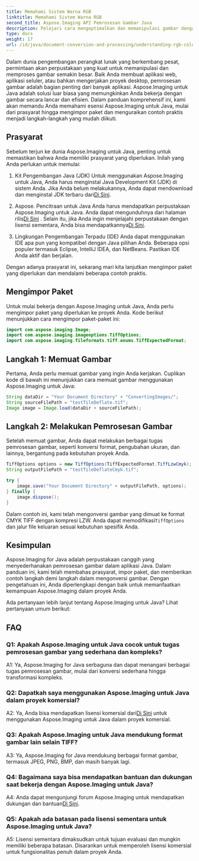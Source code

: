 ```yaml
---
title: Memahami Sistem Warna RGB
linktitle: Memahami Sistem Warna RGB
second_title: Aspose.Imaging API Pemrosesan Gambar Java
description: Pelajari cara mengoptimalkan dan memanipulasi gambar dengan Aspose.Imaging untuk Java. Mulailah dengan panduan langkah demi langkah kami.
type: docs
weight: 17
url: /id/java/document-conversion-and-processing/understanding-rgb-color-system/
---
```

Dalam dunia pengembangan perangkat lunak yang berkembang pesat, permintaan akan perpustakaan yang kuat untuk memanipulasi dan memproses gambar semakin besar. Baik Anda membuat aplikasi web, aplikasi seluler, atau bahkan mengerjakan proyek desktop, pemrosesan gambar adalah bagian penting dari banyak aplikasi. Aspose.Imaging untuk Java adalah solusi luar biasa yang memungkinkan Anda bekerja dengan gambar secara lancar dan efisien. Dalam panduan komprehensif ini, kami akan memandu Anda memahami esensi Aspose.Imaging untuk Java, mulai dari prasyarat hingga mengimpor paket dan menguraikan contoh praktis menjadi langkah-langkah yang mudah diikuti.

## Prasyarat

Sebelum terjun ke dunia Aspose.Imaging untuk Java, penting untuk memastikan bahwa Anda memiliki prasyarat yang diperlukan. Inilah yang Anda perlukan untuk memulai:

1. Kit Pengembangan Java (JDK)
 Untuk menggunakan Aspose.Imaging untuk Java, Anda harus menginstal Java Development Kit (JDK) di sistem Anda. Jika Anda belum melakukannya, Anda dapat mendownload dan menginstal JDK terbaru dari[Di Sini](https://www.oracle.com/java/technologies/javase-downloads).

2. Aspose. Pencitraan untuk Java
 Anda harus mendapatkan perpustakaan Aspose.Imaging untuk Java. Anda dapat mengunduhnya dari halaman rilis[Di Sini](https://releases.aspose.com/imaging/java/) . Selain itu, jika Anda ingin menjelajahi perpustakaan dengan lisensi sementara, Anda bisa mendapatkannya[Di Sini](https://purchase.aspose.com/temporary-license/).

3. Lingkungan Pengembangan Terpadu (IDE)
Anda dapat menggunakan IDE apa pun yang kompatibel dengan Java pilihan Anda. Beberapa opsi populer termasuk Eclipse, IntelliJ IDEA, dan NetBeans. Pastikan IDE Anda aktif dan berjalan.

Dengan adanya prasyarat ini, sekarang mari kita lanjutkan mengimpor paket yang diperlukan dan mendalami beberapa contoh praktis.

## Mengimpor Paket

Untuk mulai bekerja dengan Aspose.Imaging untuk Java, Anda perlu mengimpor paket yang diperlukan ke proyek Anda. Kode berikut menunjukkan cara mengimpor paket-paket ini:

```java
import com.aspose.imaging.Image;
import com.aspose.imaging.imageoptions.TiffOptions;
import com.aspose.imaging.fileformats.tiff.enums.TiffExpectedFormat;
```

## Langkah 1: Memuat Gambar

Pertama, Anda perlu memuat gambar yang ingin Anda kerjakan. Cuplikan kode di bawah ini menunjukkan cara memuat gambar menggunakan Aspose.Imaging untuk Java:

```java
String dataDir = "Your Document Directory" + "ConvertingImages/";
String sourceFilePath = "testTileDeflate.tif";
Image image = Image.load(dataDir + sourceFilePath);
```

## Langkah 2: Melakukan Pemrosesan Gambar

Setelah memuat gambar, Anda dapat melakukan berbagai tugas pemrosesan gambar, seperti konversi format, pengubahan ukuran, dan lainnya, bergantung pada kebutuhan proyek Anda.

```java
TiffOptions options = new TiffOptions(TiffExpectedFormat.TiffLzwCmyk);
String outputFilePath = "testTileDeflateCmyk.tif";

try {
    image.save("Your Document Directory" + outputFilePath, options);
} finally {
    image.dispose();
}
```

 Dalam contoh ini, kami telah mengonversi gambar yang dimuat ke format CMYK TIFF dengan kompresi LZW. Anda dapat memodifikasi`TiffOptions` dan jalur file keluaran sesuai kebutuhan spesifik Anda.

## Kesimpulan

Aspose.Imaging for Java adalah perpustakaan canggih yang menyederhanakan pemrosesan gambar dalam aplikasi Java. Dalam panduan ini, kami telah membahas prasyarat, impor paket, dan memberikan contoh langkah demi langkah dalam mengonversi gambar. Dengan pengetahuan ini, Anda diperlengkapi dengan baik untuk memanfaatkan kemampuan Aspose.Imaging dalam proyek Anda.

Ada pertanyaan lebih lanjut tentang Aspose.Imaging untuk Java? Lihat pertanyaan umum berikut:

## FAQ

### Q1: Apakah Aspose.Imaging untuk Java cocok untuk tugas pemrosesan gambar yang sederhana dan kompleks?

A1: Ya, Aspose.Imaging for Java serbaguna dan dapat menangani berbagai tugas pemrosesan gambar, mulai dari konversi sederhana hingga transformasi kompleks.

### Q2: Dapatkah saya menggunakan Aspose.Imaging untuk Java dalam proyek komersial?

 A2: Ya, Anda bisa mendapatkan lisensi komersial dari[Di Sini](https://purchase.aspose.com/buy) untuk menggunakan Aspose.Imaging untuk Java dalam proyek komersial.

### Q3: Apakah Aspose.Imaging untuk Java mendukung format gambar lain selain TIFF?

A3: Ya, Aspose.Imaging for Java mendukung berbagai format gambar, termasuk JPEG, PNG, BMP, dan masih banyak lagi.

### Q4: Bagaimana saya bisa mendapatkan bantuan dan dukungan saat bekerja dengan Aspose.Imaging untuk Java?

 A4: Anda dapat mengunjungi forum Aspose.Imaging untuk mendapatkan dukungan dan bantuan[Di Sini](https://forum.aspose.com/).

### Q5: Apakah ada batasan pada lisensi sementara untuk Aspose.Imaging untuk Java?

A5: Lisensi sementara dimaksudkan untuk tujuan evaluasi dan mungkin memiliki beberapa batasan. Disarankan untuk memperoleh lisensi komersial untuk fungsionalitas penuh dalam proyek Anda.